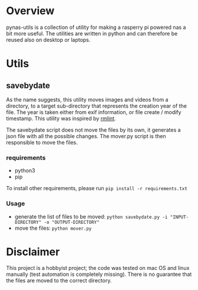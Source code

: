 # Overview

pynas-utils is a collection of utility for making a rasperry pi powered nas a bit more useful.
The utilities are written in python and can therefore be reused also on desktop or laptops.

# Utils

## savebydate

As the name suggests, this utility moves images and videos from a directory, to a target sub-directory that represents the creation year of the file. The year is taken either from exif information, or file create / modify timestamp. This utility was inspired by [rmlint](https://rmlint.readthedocs.io/en/latest/index.html).

The savebydate script does not move the files by its own, it generates a json file with all the possible changes. The mover.py script is then responsible to move the files.

### requirements
* python3
* pip

To install other requirements, please run `pip install -r requirements.txt`

### Usage

* generate the list of files to be moved: `python savebydate.py -i "INPUT-DIRECTORY" -o "OUTPUT-DIRECTORY"`
* move the files: `python mover.py`

# Disclaimer

This project is a hobbyist project; the code was tested on mac OS and linux manually (test automation is completely missing). There is no guarantee that the files are moved to the correct directory.
